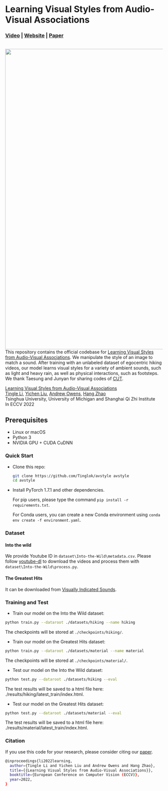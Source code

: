 

# Learning Visual Styles from Audio-Visual Associations

###  [Video](https://youtu.be/dskiUJuW-h4) | [Website](https://tinglok.netlify.app/files/avstyle) | [Paper](https://arxiv.org/abs/2205.05072)

<br>

<img src="figs/gif_avstyle.gif" align="right" width=960>

<br><br><br><br>


This repository contains the official codebase for [Learning Visual Styles from Audio-Visual Associations](https://arxiv.org/abs/2205.05072). We manipulate the style of an image to match a sound. After training with an unlabeled dataset of egocentric hiking videos, our model learns visual styles for a variety of ambient sounds, such as light and heavy rain, as well as physical interactions, such as footsteps. We thank Taesung and Junyan for sharing codes of [CUT](https://github.com/taesungp/contrastive-unpaired-translation).



[Learning Visual Styles from Audio-Visual Associations](http://tinglok.netlify.app/files/avstyle)  
[Tingle Li](https://tinglok.netlify.app/), [Yichen Liu](https://www.linkedin.com/in/yichen-liu-751804176/), [Andrew Owens](https://andrewowens.com/), [Hang Zhao](https://hangzhaomit.github.io/)<br>
Tsinghua University, University of Michigan and Shanghai Qi Zhi Institute<br>
In ECCV 2022

## Prerequisites

- Linux or macOS
- Python 3
- NVIDIA GPU + CUDA CuDNN

### Quick Start

- Clone this repo:

  ```bash
  git clone https://github.com/Tinglok/avstyle avstyle
  cd avstyle
  ```

- Install PyTorch 1.7.1 and other dependencies.

  For pip users, please type the command `pip install -r requirements.txt`.

  For Conda users,  you can create a new Conda environment using `conda env create -f environment.yaml`.

### Dataset

#### Into the wild

We provide Youtube ID in `dataset\Into-the-Wild\metadata.csv`. Please follow [youtube-dl](https://github.com/ytdl-org/youtube-dl) to download the videos and process them with `dataset\Into-the-Wild\process.py`.

#### The Greatest Hits

It can be downloaded from [Visually Indicated Sounds](https://andrewowens.com/vis/).

### Training and Test

- Train our model on the Into the Wild dataset:
```bash
python train.py --dataroot ./datasets/hiking --name hiking
```
The checkpoints will be stored at `./checkpoints/hiking/`.

- Train our model on the Greatest Hits dataset:
```bash
python train.py --dataroot ./datasets/material --name material
```
The checkpoints will be stored at `./checkpoints/material/`.

- Test our model on the Into the Wild dataset:
```bash
python test.py --dataroot ./datasets/hiking --eval
```
The test results will be saved to a html file here: ./results/hiking/latest_train/index.html.

- Test our model on the Greatest Hits dataset:
```bash
python test.py --dataroot ./datasets/material --eval
```
The test results will be saved to a html file here: ./results/material/latest_train/index.html.

### Citation

If you use this code for your research, please consider citing our [paper](https://arxiv.org/abs/2205.05072).

```bash
@inproceedings{li2022learning,
  author={Tingle Li and Yichen Liu and Andrew Owens and Hang Zhao},
  title={{Learning Visual Styles from Audio-Visual Associations}},
  booktitle={European Conference on Computer Vision (ECCV)},
  year=2022,
}
```
